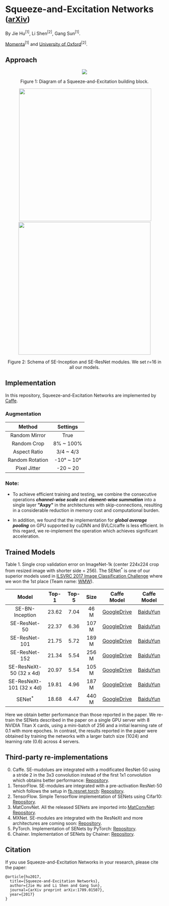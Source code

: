 # Squeeze-and-Excitation Networks <sub>([arXiv](https://arxiv.org/pdf/1709.01507.pdf))</sub>
By Jie Hu<sup>[1]</sup>, Li Shen<sup>[2]</sup>, Gang Sun<sup>[1]</sup>.

[Momenta](https://momenta.ai/)<sup>[1]</sup> and [University of Oxford](http://www.robots.ox.ac.uk/~vgg/)<sup>[2]</sup>.

## Approach
<div align="center">
  <img src="https://github.com/hujie-frank/SENet/blob/master/figures/SE-pipeline.jpg">
</div>
<p align="center">
  Figure 1: Diagram of a Squeeze-and-Excitation building block.
</p>

<div align="center">
   <img src="https://github.com/hujie-frank/SENet/blob/master/figures/SE-Inception-module.jpg" width="420">
  <img src="https://github.com/hujie-frank/SENet/blob/master/figures/SE-ResNet-module.jpg"  width="420">
</div>
<p align="center">
  Figure 2: Schema of SE-Inception and SE-ResNet modules. We set r=16 in all our models.
</p>

## Implementation
In this repository, Squeeze-and-Excitation Networks are implemented by [Caffe](https://github.com/BVLC/caffe).

### Augmentation
| Method | Settings |
|:-:|:-:|
|Random Mirror| True |
|Random Crop| 8% ~ 100% |
|Aspect Ratio | 3/4 ~ 4/3 |
|Random Rotation| -10° ~ 10°|
|Pixel Jitter| -20 ~ 20 |

### Note:
* To achieve efficient training and testing, we combine the consecutive operations ***channel-wise scale*** and ***element-wise summation*** into a single layer **"Axpy"** in the architectures with skip-connections, resulting in a considerable reduction in memory cost and computational burden.

* In addition, we found that the implementation for ***global average pooling*** on GPU supported by cuDNN and BVLC/caffe is less efficient. In this regard, we re-implement the operation which achieves significant acceleration.

## Trained Models

Table 1. Single crop validation error on ImageNet-1k (center 224x224 crop from resized image with shorter side = 256). The SENet<sup>*</sup> is one of our superior models used in [ILSVRC 2017 Image Classification Challenge](http://image-net.org/challenges/LSVRC/2017/index) where we won the 1st place (Team name: [WMW](http://image-net.org/challenges/LSVRC/2017/results)).

| Model | Top-1 | Top-5 | Size | Caffe Model | Caffe Model
|:-:|:-:|:-:|:-:|:-:|:-:|
|SE-BN-Inception| 23.62 | 7.04 | 46 M| [GoogleDrive](https://drive.google.com/file/d/0BwHV3BlNKkWlTWRRbDZYbVB2WWc/view?usp=sharing) | [BaiduYun](https://pan.baidu.com/s/1qYoPdak)
|SE-ResNet-50   | 22.37 | 6.36 | 107 M | [GoogleDrive](https://drive.google.com/file/d/0BwHV3BlNKkWlS2QwZHFzM3RjNzg/view?usp=sharing) | [BaiduYun](https://pan.baidu.com/s/1gf5wsLl)
|SE-ResNet-101  | 21.75  | 5.72 | 189 M | [GoogleDrive](https://drive.google.com/file/d/0BwHV3BlNKkWlTEg4YmcwQ0FoZFU/view?usp=sharing) | [BaiduYun](https://pan.baidu.com/s/1c1FvCWg)
|SE-ResNet-152  | 21.34  | 5.54 | 256 M | [GoogleDrive](https://drive.google.com/file/d/0BwHV3BlNKkWlcFE0Q2NTcWl3WUE/view?usp=sharing) | [BaiduYun](https://pan.baidu.com/s/1dFEnSzR)
|SE-ResNeXt-50 (32 x 4d) | 20.97 | 5.54 | 105 M | [GoogleDrive](https://drive.google.com/file/d/0BwHV3BlNKkWlQ2Z0Q204V1RITjA/view?usp=sharing) | [BaiduYun](https://pan.baidu.com/s/1dFbEmbv)
|SE-ResNeXt-101 (32 x 4d) | 19.81 | 4.96 | 187 M | [GoogleDrive](https://drive.google.com/file/d/0BwHV3BlNKkWleklsNzBiZlprblk/view?usp=sharing) | [BaiduYun](https://pan.baidu.com/s/1qY2wjt6)
|SENet<sup>*</sup> | 18.68 | 4.47 | 440 M | [GoogleDrive](https://drive.google.com/file/d/0BwHV3BlNKkWlbTFZbzFTSXBUTUE/view?usp=sharing) | [BaiduYun](https://pan.baidu.com/s/1o7HdfAE)

Here we obtain better performance than those reported in the paper.
We re-train the SENets described in the paper on a single GPU server with 8 NVIDIA Titan X cards, using a mini-batch of 256 and a initial learning rate of 0.1 with more epoches. 
In contrast, the results reported in the paper were obtained by training the networks with a larger batch size (1024) and learning rate (0.6) across 4 servers. 

## Third-party re-implementations
0. Caffe. SE-mudolues are integrated with a modificated ResNet-50 using a stride 2 in the 3x3 convolution instead of the first 1x1 convolution which obtains better performance: [Repository](https://github.com/shicai/SENet-Caffe).
0. TensorFlow. SE-modules are integrated with a pre-activation ResNet-50 which follows the setup in [fb.resnet.torch](https://github.com/facebook/fb.resnet.torch): [Repository](https://github.com/ppwwyyxx/tensorpack/tree/master/examples/ResNet).
0. TensorFlow. Simple Tensorflow implementation of SENets using Cifar10: [Repository](https://github.com/taki0112/SENet-Tensorflow).
0. MatConvNet. All the released SENets are imported into [MatConvNet](https://github.com/vlfeat/matconvnet): [Repository](https://github.com/albanie/mcnSENets).
0. MXNet. SE-modules are integrated with the ResNeXt and more architectures are coming soon: [Repository](https://github.com/bruinxiong/SENet.mxnet).
0. PyTorch. Implementation of SENets by PyTorch: [Repository](https://github.com/moskomule/senet.pytorch).
0. Chainer. Implementation of SENets by Chainer: [Repository](https://github.com/nutszebra/SENets).
## Citation

If you use Squeeze-and-Excitation Networks in your research, please cite the paper:
    
    @article{hu2017,
      title={Squeeze-and-Excitation Networks},
      author={Jie Hu and Li Shen and Gang Sun},
      journal={arXiv preprint arXiv:1709.01507},
      year={2017}
    }
